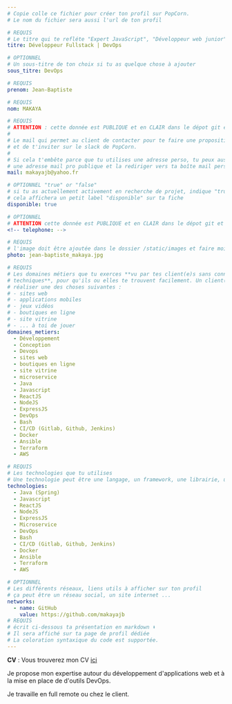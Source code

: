 ```yaml
---
# Copie colle ce fichier pour créer ton profil sur PopCorn.
# Le nom du fichier sera aussi l'url de ton profil

# REQUIS
# Le titre qui te refléte "Expert JavaScript", "Développeur web junior"
titre: Développeur Fullstack | DevOps

# OPTIONNEL
# Un sous-titre de ton choix si tu as quelque chose à ajouter
sous_titre: DevOps

# REQUIS
prenom: Jean-Baptiste

# REQUIS
nom: MAKAYA

# REQUIS
# ATTENTION : cette donnée est PUBLIQUE et en CLAIR dans le dépot git et sur le site
#
# Le mail qui permet au client de contacter pour te faire une proposition de projet
# et de t'inviter sur le slack de PopCorn.
#
# Si cela t'embête parce que tu utilises une adresse perso, tu peux aussi te créer
# une adresse mail pro publique et la rediriger vers ta boîte mail perso
mail: makayajb@yahoo.fr

# OPTIONNEL "true" or "false"
# si tu as actuellement activement en recherche de projet, indique "true" ici,
# cela affichera un petit label "disponible" sur ta fiche
disponible: true

# OPTIONNEL
# ATTENTION cette donnée est PUBLIQUE et en CLAIR dans le dépot git et sur le site
<!-- telephone: -->

# REQUIS
# l'image doit être ajoutée dans le dossier /static/images et faire moins de 100ko ! Sa hauteur affichée sur le site sera de 300px, elle s'adaptera comme elle peut au responsive avec du css.
photo: jean-baptiste_makaya.jpg

# REQUIS
# Les domaines métiers que tu exerces **vu par tes client(e)s sans connaissances
# techniques**, pour qu'ils ou elles te trouvent facilement. Un client(e) veut par exemple
# réaliser une des choses suivantes :
# - sites web
# - applications mobiles
# - jeux vidéos
# - boutiques en ligne
# - site vitrine
# - ... à toi de jouer
domaines_metiers:
  - Développement
  - Conception
  - Devops
  - sites web
  - boutiques en ligne
  - site vitrine
  - microservice
  - Java
  - Javascript
  - ReactJS
  - NodeJS
  - ExpressJS
  - DevOps
  - Bash
  - CI/CD (Gitlab, Github, Jenkins)
  - Docker
  - Ansible
  - Terraform
  - AWS

# REQUIS
# Les technologies que tu utilises
# Une technologie peut être une langage, un framework, une librairie, un CMS ...
technologies:
  - Java (Spring)
  - Javascript
  - ReactJS
  - NodeJS
  - ExpressJS
  - Microservice
  - DevOps
  - Bash
  - CI/CD (Gitlab, Github, Jenkins)
  - Docker
  - Ansible
  - Terraform
  - AWS

# OPTIONNEL
# Les différents réseaux, liens utils à afficher sur ton profil
# ça peut être un réseau social, un site internet ...
networks:
  - name: GitHub
    value: https://github.com/makayajb
# REQUIS
# écrit ci-dessous ta présentation en markdown ⬇️
# Il sera affiché sur ta page de profil dédiée
# La coloration syntaxique du code est supportée.
---
```


**CV** : Vous trouverez mon CV [ici](https://drive.google.com/file/d/1ICFaDnjdzodKltRLdl2INuwlq5KXAbrJ/view?usp=sharing)

Je propose mon expertise autour du développement d'applications web et à la mise en place de d'outils DevOps.

Je travaille en full remote ou chez le client.
